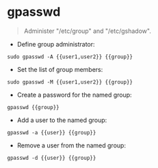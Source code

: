 # gpasswd
> Administer "/etc/group" and "/etc/gshadow".

- Define group administrator:

`sudo gpasswd -A {{user1,user2}} {{group}}`

- Set the list of group members:

`sudo gpasswd -M {{user1,user2}} {{group}}`

- Create a password for the named group:

`gpasswd {{group}}`

- Add a user to the named group:

`gpasswd -a {{user}} {{group}}`

- Remove a user from the named group:

`gpasswd -d {{user}} {{group}}`
